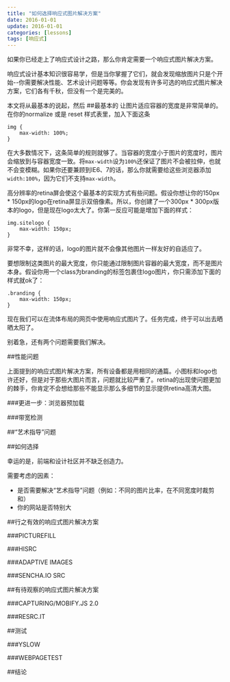 ```yaml
---
title: "如何选择响应式图片解决方案"
date: 2016-01-01
update: 2016-01-01
categories: [lessons]
tags: [响应式]
---
```


如果你已经走上了响应式设计之路，那么你肯定需要一个响应式图片解决方案。

响应式设计基本知识很容易学，但是当你掌握了它们，就会发现缩放图片只是个开始--你需要解决性能、艺术设计问题等等。你会发现有许多可选的响应式图片解决方案，它们各有千秋，但没有一个是完美的。

本文将从最基本的说起，然后
##最基本的
让图片适应容器的宽度是非常简单的。在你的normalize 或是 reset 样式表里，加入下面这条

    img {
        max-width: 100%;
    }

在大多数情况下，这条简单的规则就够了。当容器的宽度小于图片的宽度时，图片会缩放到与容器宽度一致。将`max-width`设为`100%`还保证了图片不会被拉伸，也就不会变模糊。如果你还要兼顾到IE6、7的话，那么你就需要给这些浏览器添加`width:100%`，因为它们不支持`max-width`。

高分辨率的retina屏会使这个最基本的实现方式有些问题。假设你想让你的150px * 150px的logo在retina屏显示双倍像素。所以，你创建了一个300px * 300px版本的logo，但是现在logo太大了。你第一反应可能是增加下面的样式：

    img.sitelogo {
        max-width: 150px;
    }

非常不幸，这样的话，logo的图片就不会像其他图片一样友好的自适应了。

要想限制这类图片的最大宽度，你只能通过限制图片容器的最大宽度，而不是图片本身。假设你用一个class为branding的标签包裹住logo图片，你只需添加下面的样式就ok了：

    .branding {
        max-width: 150px;
    }

现在我们可以在流体布局的网页中使用响应式图片了。任务完成，终于可以出去晒晒太阳了。

别着急，还有两个问题需要我们解决。

##性能问题

上面提到的响应式图片解决方案，所有设备都是用相同的通篇。小图标和logo也许还好，但是对于那些大图片而言，问题就比较严重了。retina的出现使问题更加的棘手，你肯定不会想给那些不能显示那么多细节的显示提供retina高清大图。



###更进一步：浏览器预加载

###带宽检测

##“艺术指导”问题

##如何选择

幸运的是，前端和设计社区并不缺乏创造力。

需要考虑的因素：

- 是否需要解决“艺术指导”问题（例如：不同的图片比率，在不同宽度时裁剪和）
- 你的网站是否特别大

##行之有效的响应式图片解决方案

###PICTUREFILL



###HISRC

###ADAPTIVE IMAGES

###SENCHA.IO SRC

##有待观察的响应式图片解决方案

###CAPTURING/MOBIFY.JS 2.0

###RESRC.IT

##测试

###YSLOW

###WEBPAGETEST


##结论
